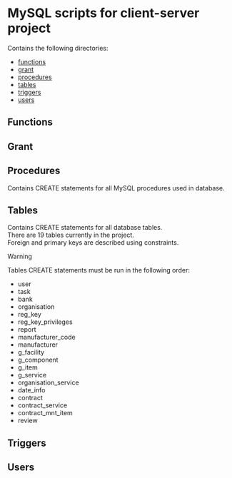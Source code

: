 # MySQL scripts for client-server project
Contains the following directories:
- [functions](#functions)
- [grant](#grant)
- [procedures](#procedures)
- [tables](#tables)
- [triggers](triggers)
- [users](#users)

## Functions
## Grant
## Procedures
Contains CREATE statements for all MySQL procedures used in database.

## Tables
Contains CREATE statements for all database tables.  
There are 19 tables currently in the project.  
Foreign and primary keys are described using constraints.

> [!WARNING]
> Tables CREATE statements must be run in the following order:
> - user 
> - task
> - bank
> - organisation
> - reg_key
> - reg_key_privileges
> - report
> - manufacturer_code
> - manufacturer
> - g_facility
> - g_component
> - g_item
> - g_service
> - organisation_service
> - date_info
> - contract
> - contract_service
> - contract_mnt_item
> - review

## Triggers
## Users